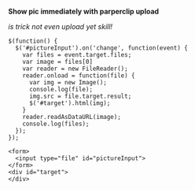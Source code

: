 **Show pic immediately with parperclip upload**

_is trick not even upload yet skill!_

```
$(function() {
  $('#pictureInput').on('change', function(event) {
    var files = event.target.files;
    var image = files[0]
    var reader = new FileReader();
    reader.onload = function(file) {
      var img = new Image();
      console.log(file);
      img.src = file.target.result;
      $('#target').html(img);
    }
    reader.readAsDataURL(image);
    console.log(files);
  });
});

<form>
  <input type="file" id="pictureInput"> 
</form>
<div id="target">
</div>
```